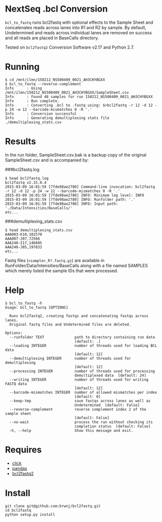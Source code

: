 # NextSeq .bcl Conversion
`bcl_to_fastq` runs bcl2fastq with optional effects to the Sample Sheet and
concatenates reads across lanes into R1 and R2 by sample. By default,
Undetermined and reads across individual lanes are removed on success and
all reads are placed in BaseCalls directory.

Tested on `bcl2fastq2` Conversion Software v2.17 and Python 2.7.

# Running
```
$ cd /mnt/ilmn/150212_NS500409_0021_AH3CHYBGXX
$ bcl_to_fastq --reverse-complement
Info      : Using /mnt/ilmn/150212_NS500409_0021_AH3CHYBGXX/SampleSheet.csv
Info      : Found 48 samples for run 150212_NS500409_0021_AH3CHYBGXX
Info      : Run complete.
Info      : Converting .bcl to .fastq using: $>bcl2fastq -r 12 -d 12 -p 24 -w 12 --barcode-mismatches 0 -R '.'
Info      : Conversion successful
Info      : Generating demultiplexing stats file ./demultiplexing_stats.csv
```

# Results
In the run folder, SampleSheet.csv.bak is a backup copy of the original
SampleSheet.csv and is accompanied by:

###bcl2fastq.log
```
$ head bcl2fastq.log
bcl2fastq v2.15.0.4
2015-03-09 16:01:59 [7fde98ae2780] Command-line invocation: bcl2fastq -r 12 -d 12 -p 24 -w 12 --barcode-mismatches 0 -R '.'
2015-03-09 16:01:59 [7fde98ae2780] INFO: Minimum log level: INFO
2015-03-09 16:01:59 [7fde98ae2780] INFO: Runfolder path: '.'
2015-03-09 16:01:59 [7fde98ae2780] INFO: Input path: './Data/Intensities/BaseCalls/'
etc...
```

###demultiplexing_stats.csv
```
$ head demultiplexing_stats.csv
AAA003-K10,102570
AAA007-J07,72566
AAA240-I17,146605
AAA240-J05,197833
etc...
```

Fastq files (`<sample>_R?.fastq.gz`) are available in
RunFolder/Data/Intensities/BaseCalls along with a file named SAMPLES which
merely listed the sample IDs that were processed.

# Help
```
$ bcl_to_fastq -h
Usage: bcl_to_fastq [OPTIONS]

  Runs bcl2fastq2, creating fastqs and concatenating fastqs across lanes.
  Original fastq files and Undetermined files are deleted.

Options:
  --runfolder TEXT              path to directory containing run data
                                [default: .]
  --loading INTEGER             number of threads used for loading BCL data
                                [default: 12]
  --demultiplexing INTEGER      number of threads used for demultiplexing
                                [default: 12]
  --processing INTEGER          number of threads used for processing
                                demultiplexed data  [default: 24]
  --writing INTEGER             number of threads used for writing FASTQ data
                                [default: 12]
  --barcode-mismatches INTEGER  number of allowed mismatches per index
                                [default: 0]
  --keep-tmp                    save fastqs across lanes as well as
                                Undetermined  [default: False]
  --reverse-complement          reverse complement index 2 of the sample sheet
                                [default: False]
  --no-wait                     process the run without checking its
                                completion status  [default: False]
  -h, --help                    Show this message and exit.
```

# Requires
+ [click](http://click.pocoo.org/4/)
+ [pandas](http://pandas.pydata.org/)
+ [bcl2fastq2](http://support.illumina.com/downloads/bcl2fastq_conversion_software.html)

# Install
```
git clone git@github.com:brwnj/bcl2fastq.git
cd bcl2fastq
python setup.py install
```
